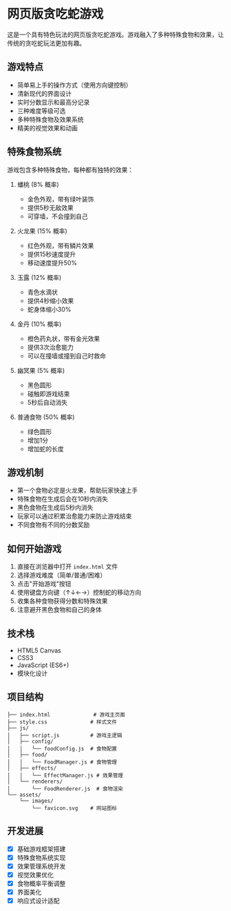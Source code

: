 # 网页版贪吃蛇游戏

这是一个具有特色玩法的网页版贪吃蛇游戏。游戏融入了多种特殊食物和效果，让传统的贪吃蛇玩法更加有趣。

## 游戏特点

- 简单易上手的操作方式（使用方向键控制）
- 清新现代的界面设计
- 实时分数显示和最高分记录
- 三种难度等级可选
- 多种特殊食物及效果系统
- 精美的视觉效果和动画

## 特殊食物系统

游戏包含多种特殊食物，每种都有独特的效果：

1. 蟠桃 (8% 概率)
   - 金色外观，带有绿叶装饰
   - 提供5秒无敌效果
   - 可穿墙，不会撞到自己

2. 火龙果 (15% 概率)
   - 红色外观，带有鳞片效果
   - 提供15秒速度提升
   - 移动速度提升50%

3. 玉露 (12% 概率)
   - 青色水滴状
   - 提供4秒缩小效果
   - 蛇身体缩小30%

4. 金丹 (10% 概率)
   - 橙色药丸状，带有金光效果
   - 提供3次治愈能力
   - 可以在撞墙或撞到自己时救命

5. 幽冥果 (5% 概率)
   - 黑色圆形
   - 碰触即游戏结束
   - 5秒后自动消失

6. 普通食物 (50% 概率)
   - 绿色圆形
   - 增加1分
   - 增加蛇的长度

## 游戏机制

- 第一个食物必定是火龙果，帮助玩家快速上手
- 特殊食物在生成后会在10秒内消失
- 黑色食物在生成后5秒内消失
- 玩家可以通过积累治愈能力来防止游戏结束
- 不同食物有不同的分数奖励

## 如何开始游戏

1. 直接在浏览器中打开 `index.html` 文件
2. 选择游戏难度（简单/普通/困难）
3. 点击"开始游戏"按钮
4. 使用键盘方向键（↑↓←→）控制蛇的移动方向
5. 收集各种食物获得分数和特殊效果
6. 注意避开黑色食物和自己的身体

## 技术栈

- HTML5 Canvas
- CSS3
- JavaScript (ES6+)
- 模块化设计

## 项目结构

```
├── index.html              # 游戏主页面
├── style.css              # 样式文件
├── js/
│   ├── script.js          # 游戏主逻辑
│   ├── config/
│   │   └── foodConfig.js  # 食物配置
│   ├── food/
│   │   └── FoodManager.js # 食物管理
│   ├── effects/
│   │   └── EffectManager.js # 效果管理
│   └── renderers/
│       └── FoodRenderer.js  # 食物渲染
└── assets/
    └── images/
        └── favicon.svg    # 网站图标
```

## 开发进展

- [x] 基础游戏框架搭建
- [x] 特殊食物系统实现
- [x] 效果管理系统开发
- [x] 视觉效果优化
- [x] 食物概率平衡调整
- [x] 界面美化
- [x] 响应式设计适配 